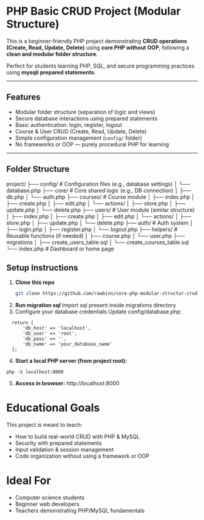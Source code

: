 # PHP Basic CRUD Project (Modular Structure)

This is a beginner-friendly PHP project demonstrating **CRUD operations (Create, Read, Update, Delete)** using **core PHP without OOP**, following a **clean and modular folder structure**.

Perfect for students learning PHP, SQL, and secure programming practices using **mysqli prepared statements**.

---

## Features

- Modular folder structure (separation of logic and views)
- Secure database interactions using prepared statements
- Basic authentication: login, register, logout
- Course & User CRUD (Create, Read, Update, Delete)
- Simple configuration management (`config/` folder)
- No frameworks or OOP — purely procedural PHP for learning

---

## Folder Structure
project/
├── config/ # Configuration files (e.g., database settings)
│ └── database.php
├── core/ # Core shared logic (e.g., DB connection)
│ ├── db.php
│ └── auth.php
├── courses/ # Course module
│ ├── index.php
│ ├── create.php
│ ├── edit.php
│ └── actions/
│   ├── store.php
│   ├── update.php
│   └── delete.php
├── users/ # User module (similar structure)
│ ├── index.php
│ ├── create.php
│ ├── edit.php
│ └── actions/
│   ├── store.php
│   ├── update.php
│   └── delete.php
├── auth/ # Auth system
│ ├── login.php
│ ├── register.php
│ └── logout.php
├── helpers/ # Reusable functions (if needed)
│ ├── course.php
│ └── user.php
├── migrations
│ ├── create_users_table.sql
│ └── create_courses_table.sql
└── index.php # Dashboard or home page

## Setup Instructions

1. **Clone this repo**  
   ```bash
   git clone https://github.com/rawbinn/core-php-modular-structur-crud.git
   ```
2. **Run migration sql**
   Import sql present inside migrations directory
3. Configure your database credentials
   Update config/database.php:

  ```
    return [
        'db_host' => 'localhost',
        'db_user' => 'root',
        'db_pass' => '',
        'db_name' => 'your_database_name'
    ];
  ```

4.  **Start a local PHP server (from project root):**
```
php -S localhost:8000
```
5. **Access in browser:**
http://localhost:8000


# Educational Goals
This project is meant to teach:

- How to build real-world CRUD with PHP & MySQL
- Security with prepared statements
- Input validation & session management
- Code organization without using a framework or OOP

# Ideal For
- Computer science students
- Beginner web developers
- Teachers demonstrating PHP/MySQL fundamentals
